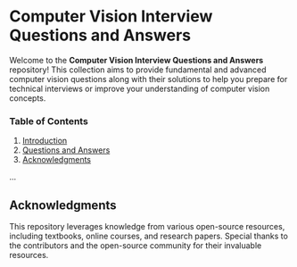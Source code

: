 # Computer Vision Interview Questions and Answers

Welcome to the **Computer Vision Interview Questions and Answers** repository! This collection aims to provide fundamental and advanced computer vision questions along with their solutions to help you prepare for technical interviews or improve your understanding of computer vision concepts.

### Table of Contents

1. [Introduction](#introduction)
2. [Questions and Answers](#questions-and-answers)
3. [Acknowledgments](#acknowledgments)











...

## Acknowledgments

This repository leverages knowledge from various open-source resources, including textbooks, online courses, and research papers. Special thanks to the contributors and the open-source community for their invaluable resources.
